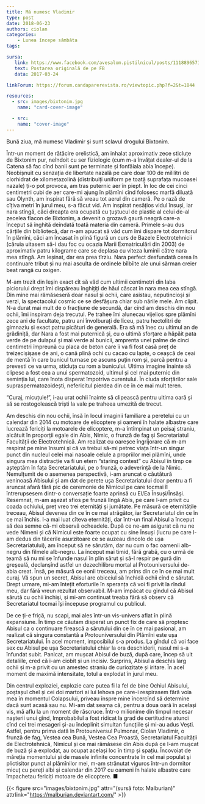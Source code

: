 ```yaml
---
title: Mă numesc Vladimir
type: post
date: 2018-06-23
authors: ciolan
categories:
    - Lunea începe sâmbăta
tags:

sursa:
   link: https://www.facebook.com/avesalom.pistilnicul/posts/1118896571555464
   text: Postarea originală de pe FB
   data: 2017-03-24

linkForum: https://forum.candaparerevista.ro/viewtopic.php?f=2&t=1844

resources:
  - src: images/bixtonim.jpg
    name: "card-cover-image"

  - src:
    name: "cover-image"
---
```


Bună ziua, mă numesc Vladimir și sunt sclavul drogului Bixtonim.

Într-un moment de rătăcire orelistică, am inhalat aproximativ zece sticluțe de Bixtonim pur, neîndoit cu ser fiziologic (cum m-a învățat dealer-ul de la Catena să fac cînd banii sunt pe terminate și fonfăiala abia începe). Neobișnuit cu senzația de libertate nazală pe care doar 100 de mililitri de clorhidrat de xilometazolină (distribuiți uniform pe toată suprafața mucoasei nazale) ți-o pot provoca, am tras puternic aer în piept. În loc de cei cinci centimetri cubi de aer care-mi ajung în plămîni cînd folosesc marfă diluată sau Olynth, am inspirat fără să vreau tot aerul din cameră. Pe o rază de cîțiva metri în jurul meu, s-a făcut vid. Am inspirat nesățios vidul însuși, iar nara stîngă, căci dreapta era ocupată cu țuștucul de plastic al celui de-al zecelea flacon de Bixtonim, a devenit o grozavă gaură neagră care-a început să înghită deîndată toată materia din cameră. Primele s-au dus cărțile din bibliotecă, dar n-am apucat să văd cum îmi dispare tot dormitorul în plămîni, căci am încasat în plină figură un curs de Bazele Electrotehnicii (căruia uitasem să-i dau foc cu ocazia Marii Exmatriculări din 2003) de aproximativ patru kilograme care se deplasa cu viteza luminii către nara mea stîngă. Am leșinat, dar era prea tîrziu. Nara perfect desfundată cerea în continuare tribut și nu mai asculta de ordinele bîlbîite ale unui sărman creier beat rangă cu oxigen.

M-am trezit din leșin exact cît să văd cum ultimii centimetri din laba piciorului drept îmi dispăreau înghițiți de hăul căscat în nara mea cea stîngă. Din mine mai rămăseseră doar nasul și ochii, care asistau, neputincioși și verzi, la spectacolul cosmic ce se desfășura chiar sub nările mele. Am clipit. N-a durat mai mult de o fracțiune de secundă, dar cînd am deschis din nou ochii, îmi inspiram deja trecutul. Pe trahee îmi alunecau vijelios spre plămîni zece ani de facultate, patru ani învolburați de liceu, patru hectolitri de gimnaziu și exact patru picături de generală. Era să mă înec cu ultimul an de grădiniță, dar Nara a fost mai puternică și, cu o ultimă sforțare a hăpăit pata verde de pe dulapul și mai verde al bunicii, amprenta unei palme de cinci centimetri împreună cu placa de beton care îi va fi fost casă preț de treizecișișase de ani, o cană plină ochi cu cacao cu lapte, o ceașcă de ceai de mentă în care bunicul turnase pe ascuns puțin rom și, parcă pentru a prevesti ce va urma, sticluța cu rom a bunicului. Ultima imagine înainte să clipesc a fost cea a unui spermatozoid, ultimul și cel mai puternic din seminția lui, care înota disperat împotriva curentului. În ciuda sforțărilor sale supraspermatozoidești, nefericitul pierdea din ce în ce mai mult teren.

“Curaj, micuțule!”, i-au urat ochii înainte să clipească pentru ultima oară și să se rostogolească triști la vale pe traheea umezită de trecut.

Am deschis din nou ochii, însă în locul imaginii familiare a peretelui cu un calendar din 2014 cu motoare de elicoptere și oameni în halate albastre care lucrează fericiți la motoarele de elicoptere, m-a întîmpinat un peisaj straniu, alcătuit în proporții egale din Abis, Nimic, o frunză de fag și Secretariatul Facultății de Electrotehnică. Am realizat cu oareșce îngrijorare că m-am respirat pe mine însumi și că va trebui să-mi petrec viața într-un singur punct din nucleul celei mai nasoale celule a propriilor mei plămîni, unde singura mea distracție va fi un etern “staring contest” cu Abisul în timp ce așteptăm în fața Secretariatului, pe o frunză, o adeverință de la Nimic. Nemulțumit de o asemenea perspectivă, i-am aruncat o căutătură veninoasă Abisului și am dat de perete ușa Secretariatului doar pentru a fi aruncat afară fără pic de ceremonie de Nimicul pe care tocmai îl întrerupsesem dintr-o conversație foarte aprinsă cu El/Ea Însuși/Însăși. Resemnat, m-am așezat sfios pe frunză lîngă Abis, pe care l-am privit cu coada ochiului, preț vreo trei eternități și jumătate. Pe măsură ce eternitățile treceau, Abisul devenea din ce în ce mai atrăgător, iar Secretariatul din ce în ce mai închis. I-a mai luat cîteva eternități, dar într-un final Abisul a început să dea semne că-mi observă ocheadele. După ce ne-am asigurat că nu ne vede Nimeni și că Nimicul este foarte ocupat cu sine Însuși (lucru pe care l-am dedus din tăcerile asurzitoare ce se auzeau dincolo de ușa Secretariatului), am început să ne sărutăm, dar nu cum o fac oamenii alb-negru din filmele alb-negru. La început mai timid, fără grabă, cu o urmă de teamă să nu mi se înfunde nasul în plin sărut și să-l respir pe gură din greșeală, declanșînd astfel un dezechilibru mortal al Protouniversului de-abia creat. Însă, pe măsură ce eonii treceau, am prins din ce în ce mai mult curaj. Vă spun un secret, Abisul are obiceiul să închidă ochii cînd e sărutat. Drept urmare, mi-am întețit eforturile în speranța că voi fi privit la rîndul meu, dar fără vreun rezultat observabil. M-am împăcat cu gîndul că Abisul sărută cu ochii închiși, și mi-am continuat treaba fără să observ că Secretariatul tocmai își începuse programul cu publicul.

De ce ți-e frică, nu scapi, mai ales într-un vis-univers aflat în plină expansiune. În timp ce căutam disperat un punct fix de care să proptesc Abisul ca o continuare firească a sărutului din ce în ce mai pasional, am realizat că singura constantă a Protouniversului din Plămîni este ușa Secretariatului.  În acel moment, imposibilul s-a produs.  La gîndul că voi face sex cu Abisul pe ușa Secretariatului chiar la ora deschiderii, nasul mi s-a înfundat subit. Panicat, am mușcat Abisul de buză, după care, încep să uit detaliile, cred că i-am ciobit și un incisiv. Surprins, Abisul a deschis larg ochii și m-a privit cu un amestec straniu de curiozitate și iritare. În acel moment de maximă intensitate, totul a explodat în jurul meu.

Din centrul exploziei, explozie care putea fi la fel de bine Ochiul Abisului, poștașul chel și cei doi martori ai lui Iehova pe care-i respirasem fără voia mea în momentul Colapsului, priveau înspre mine încercînd să determine dacă sunt acasă sau nu. Mi-am dat seama că, pentru a doua oară în același vis, mă aflu la un moment de răscruce. Într-o milionime din timpul necesar nașterii unui gînd, Improbabilul a fost ridicat la grad de certitudine atunci cînd cei trei mesageri și-au îndeplinit simultan funcțiile și mi-au adus Vești. Astfel, pentru prima dată în Protouniversul Pulmonar, Ciolan Vladimir, o frunză de fag, Vestea cea Bună, Vestea Cea Proastă, Secretariatul Facultății de Electrotehnică, Nimicul și ce mai rămăsese din Abis după ce l-am mușcat de buză și a explodat, au ocupat același loc în timp și spațiu. Încovoiat de măreția momentului și de masele infinite concentrate în cel mai populat și plictisitor punct al plămînilor mei, m-am strănutat viguros într-un dormitor micuț cu pereți albi și calendar din 2017 cu oameni în halate albastre care împachetau fericiți motoare de elicoptere. ■

{{< figure  src="images/bixtonim.jpg" attr="(sursă foto: Malburian)" attrlink="https://malburian.deviantart.com/" >}}
